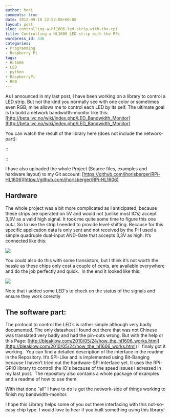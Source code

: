 ```yaml
---
author: hori
comments: true
date: 2012-09-10 22:52:08+00:00
layout: post
slug: controlling-a-hl1606-led-strip-with-the-rpi
title: Controlling a HL1606 LED strip with the RPi
wordpress_id: 336
categories:
- Programming
- Raspberry Pi
tags:
- HL1606
- LED
- python
- RaspberryPi
- RGB
---
```


As I announced in my last post, I have been working on a library to control a LED strip. But not the kind you normally see with one color or sometimes even RGB, mine allows me to control each LED by its self. The ultimate goal is to build a network bandwidth-monitor like this: [http://beta.ivc.no/wiki/index.php/LED_Bandwidth_Monitor](http://beta.ivc.no/wiki/index.php/LED_Bandwidth_Monitor)

You can watch the result of the library here (does not include the network-part):

::


::

I have also uploaded the whole Project (Source files, examples and hardware layout) to my Git account: [https://github.com/jhorisberger/RPi-HL1606](https://github.com/jhorisberger/RPi-HL1606)


## Hardware


The whole project was a bit more complicated as I anticipated, because these strips are operated on 5V and would not (unlike most IC’s) accept 3,3V as a valid high signal. It took me quite some time to figure this one outJ. So to use the strip I needed to provide level-shifting. Because for this specific application data is only sent and not received by the Pi I used a simple quadruple dual-input AND-Gate that accepts 3,3V as high. It’s connected like this:

[![](http://www.miraculum.ch/wp-content/uploads/Levelshifter.jpg)](http://www.miraculum.ch/wp-content/uploads/Levelshifter.jpg)

You could also do this with some transistors, but I think it’s not worth the hassle as these chips only cost a couple of cents, are available everywhere and do the job perfectly and quick.  In the end it looked like this:

[![](http://www.miraculum.ch/wp-content/uploads/HL1606_Aufbau-1024x613.jpg)](http://www.miraculum.ch/wp-content/uploads/HL1606_Aufbau.jpg)

Note that i added some LED's to check on the status of the signals and ensure they work corectly


## The software part:


The protocol to control the LED’s is rather simple although very badly documented. The only datasheet I found out there that was not Chinese was translated very badly and had the pin-outs wrong. But with the help or this Page: [http://bleaklow.com/2010/05/24/how_the_hl1606_works.html](http://bleaklow.com/2010/05/24/how_the_hl1606_works.html) I  finaly got it working.  You can find a detailed description of the interface in the readme in the Repository. It’s SPI-Like and is implemented using Bit-Banging because I haven’t tried out the hardware-SPI interface yet. It uses the RPi-GPIO library to controll the IO's because of the speed issues i adressed in my last post.  The repository also contains a whole package of examples and a readme of how to use them.

With that done “all” I have to do is get the network-side of things working to finish my bandwidth-monitor.

I hope this Library helps some of you out there interfacing with this not-so-easy chip type. I would love to hear if you built something using this library!
